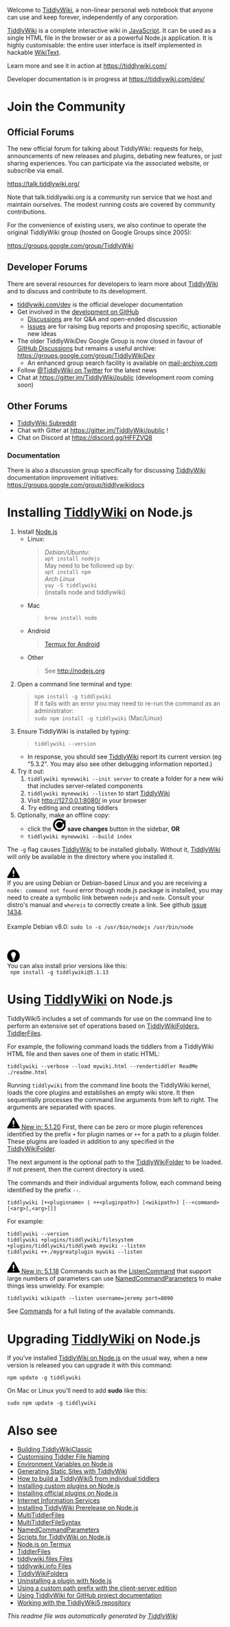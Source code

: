 <p>Welcome to <a class="tc-tiddlylink tc-tiddlylink-resolves" href="https://tiddlywiki.com/static/TiddlyWiki.html">TiddlyWiki</a>, a non-linear personal web notebook that anyone can use and keep forever, independently of any corporation.</p><p><a class="tc-tiddlylink tc-tiddlylink-resolves" href="https://tiddlywiki.com/static/TiddlyWiki.html">TiddlyWiki</a> is a complete interactive wiki in <a class="tc-tiddlylink tc-tiddlylink-resolves" href="https://tiddlywiki.com/static/JavaScript.html">JavaScript</a>. It can be used as a single HTML file in the browser or as a powerful Node.js application. It is highly customisable: the entire user interface is itself implemented in hackable <a class="tc-tiddlylink tc-tiddlylink-resolves" href="https://tiddlywiki.com/static/WikiText.html">WikiText</a>.</p><p>Learn more and see it in action at <a class="tc-tiddlylink-external" href="https://tiddlywiki.com/" rel="noopener noreferrer" target="_blank">https://tiddlywiki.com/</a></p><p>Developer documentation is in progress at <a class="tc-tiddlylink-external" href="https://tiddlywiki.com/dev/" rel="noopener noreferrer" target="_blank">https://tiddlywiki.com/dev/</a></p><h1 class="">Join the Community</h1><p>
<h2 class="">Official Forums</h2><p>The new official forum for talking about TiddlyWiki: requests for help, announcements of new releases and plugins, debating new features, or just sharing experiences. You can participate via the associated website, or subscribe via email.</p><p><a class="tc-tiddlylink-external" href="https://talk.tiddlywiki.org/" rel="noopener noreferrer" target="_blank">https://talk.tiddlywiki.org/</a></p><p>Note that talk.tiddlywiki.org is a community run service that we host and maintain ourselves. The modest running costs are covered by community contributions.</p><p>For the convenience of existing users, we also continue to operate the original TiddlyWiki group (hosted on Google Groups since 2005):</p><p><a class="tc-tiddlylink-external" href="https://groups.google.com/group/TiddlyWiki" rel="noopener noreferrer" target="_blank">https://groups.google.com/group/TiddlyWiki</a></p><h2 class="">Developer Forums</h2><p>There are several resources for developers to learn more about <a class="tc-tiddlylink tc-tiddlylink-resolves" href="https://tiddlywiki.com/static/TiddlyWiki.html">TiddlyWiki</a> and to discuss and contribute to its development.</p><ul><li><a class="tc-tiddlylink-external" href="https://tiddlywiki.com/dev" rel="noopener noreferrer" target="_blank">tiddlywiki.com/dev</a> is the official developer documentation</li><li>Get involved in the <a class="tc-tiddlylink-external" href="https://github.com/Jermolene/TiddlyWiki5" rel="noopener noreferrer" target="_blank">development on GitHub</a><ul><li><a class="tc-tiddlylink-external" href="https://github.com/Jermolene/TiddlyWiki5/discussions" rel="noopener noreferrer" target="_blank">Discussions</a> are for Q&amp;A and open-ended discussion</li><li><a class="tc-tiddlylink-external" href="https://github.com/Jermolene/TiddlyWiki5/issues" rel="noopener noreferrer" target="_blank">Issues</a> are for raising bug reports and proposing specific, actionable new ideas</li></ul></li><li>The older TiddlyWikiDev Google Group is now closed in favour of <a class="tc-tiddlylink-external" href="https://github.com/Jermolene/TiddlyWiki5/discussions" rel="noopener noreferrer" target="_blank">GitHub Discussions</a> but remains a useful archive: <a class="tc-tiddlylink-external" href="https://groups.google.com/group/TiddlyWikiDev" rel="noopener noreferrer" target="_blank">https://groups.google.com/group/TiddlyWikiDev</a><ul><li>An enhanced group search facility is available on <a class="tc-tiddlylink-external" href="https://www.mail-archive.com/tiddlywikidev@googlegroups.com/" rel="noopener noreferrer" target="_blank">mail-archive.com</a></li></ul></li><li>Follow <a class="tc-tiddlylink-external" href="http://twitter.com/#!/TiddlyWiki" rel="noopener noreferrer" target="_blank">@TiddlyWiki on Twitter</a> for the latest news</li><li>Chat at <a class="tc-tiddlylink-external" href="https://gitter.im/TiddlyWiki/public" rel="noopener noreferrer" target="_blank">https://gitter.im/TiddlyWiki/public</a> (development room coming soon)</li></ul><h2 class="">Other Forums</h2><ul><li><a class="tc-tiddlylink-external" href="https://www.reddit.com/r/TiddlyWiki5/" rel="noopener noreferrer" target="_blank">TiddlyWiki Subreddit</a></li><li>Chat with Gitter at <a class="tc-tiddlylink-external" href="https://gitter.im/TiddlyWiki/public" rel="noopener noreferrer" target="_blank">https://gitter.im/TiddlyWiki/public</a> !</li><li>Chat on Discord at <a class="tc-tiddlylink-external" href="https://discord.gg/HFFZVQ8" rel="noopener noreferrer" target="_blank">https://discord.gg/HFFZVQ8</a></li></ul><h3 class="">Documentation</h3><p>There is also a discussion group specifically for discussing <a class="tc-tiddlylink tc-tiddlylink-resolves" href="https://tiddlywiki.com/static/TiddlyWiki.html">TiddlyWiki</a> documentation improvement initiatives: <a class="tc-tiddlylink-external" href="https://groups.google.com/group/tiddlywikidocs" rel="noopener noreferrer" target="_blank">https://groups.google.com/group/tiddlywikidocs</a>
</p>
</p><h1 class="">Installing <a class="tc-tiddlylink tc-tiddlylink-resolves" href="https://tiddlywiki.com/static/TiddlyWiki.html">TiddlyWiki</a> on Node.js</h1><ol><li>Install <a class="tc-tiddlylink tc-tiddlylink-resolves" href="https://tiddlywiki.com/static/Node.js.html">Node.js</a><ul><li>Linux: <blockquote><div><em>Debian/Ubuntu</em>:<br><code>apt install nodejs</code><br>May need to be followed up by:<br><code>apt install npm</code></div><div><em>Arch Linux</em><br><code>yay -S tiddlywiki</code> <br>(installs node and tiddlywiki)</div></blockquote></li><li>Mac<blockquote><div><code>brew install node</code></div></blockquote></li><li>Android<blockquote><div><a class="tc-tiddlylink tc-tiddlylink-resolves" href="https://tiddlywiki.com/static/Serving%2520TW5%2520from%2520Android.html">Termux for Android</a></div></blockquote></li><li>Other <blockquote><div>See <a class="tc-tiddlylink-external" href="http://nodejs.org" rel="noopener noreferrer" target="_blank">http://nodejs.org</a></div></blockquote></li></ul></li><li>Open a command line terminal and type:<blockquote><div><code>npm install -g tiddlywiki</code></div><div>If it fails with an error you may need to re-run the command as an administrator:</div><div><code>sudo npm install -g tiddlywiki</code> (Mac/Linux)</div></blockquote></li><li>Ensure TiddlyWiki is installed by typing:<blockquote><div><code>tiddlywiki --version</code></div></blockquote><ul><li>In response, you should see <a class="tc-tiddlylink tc-tiddlylink-resolves" href="https://tiddlywiki.com/static/TiddlyWiki.html">TiddlyWiki</a> report its current version (eg "5.3.2". You may also see other debugging information reported.)</li></ul></li><li>Try it out:<ol><li><code>tiddlywiki mynewwiki --init server</code> to create a folder for a new wiki that includes server-related components</li><li><code>tiddlywiki mynewwiki --listen</code> to start <a class="tc-tiddlylink tc-tiddlylink-resolves" href="https://tiddlywiki.com/static/TiddlyWiki.html">TiddlyWiki</a></li><li>Visit <a class="tc-tiddlylink-external" href="http://127.0.0.1:8080/" rel="noopener noreferrer" target="_blank">http://127.0.0.1:8080/</a> in your browser</li><li>Try editing and creating tiddlers</li></ol></li><li>Optionally, make an offline copy:<ul><li>click the <span class="doc-icon"><svg class="tc-image-save-button-dynamic tc-image-button" height="22pt" viewBox="0 0 128 128" width="22pt">
<g class="tc-image-save-button-dynamic-clean">
<path d="M120.783 34.33c4.641 8.862 7.266 18.948 7.266 29.646 0 35.347-28.653 64-64 64-35.346 0-64-28.653-64-64 0-35.346 28.654-64 64-64 18.808 0 35.72 8.113 47.43 21.03l2.68-2.68c3.13-3.13 8.197-3.132 11.321-.008 3.118 3.118 3.121 8.193-.007 11.32l-4.69 4.691zm-12.058 12.058a47.876 47.876 0 013.324 17.588c0 26.51-21.49 48-48 48s-48-21.49-48-48 21.49-48 48-48c14.39 0 27.3 6.332 36.098 16.362L58.941 73.544 41.976 56.578c-3.127-3.127-8.201-3.123-11.32-.005-3.123 3.124-3.119 8.194.006 11.319l22.617 22.617a7.992 7.992 0 005.659 2.347c2.05 0 4.101-.783 5.667-2.349l44.12-44.12z" fill-rule="evenodd"></path>
</g>
<g class="tc-image-save-button-dynamic-dirty">
<path d="M64.856912,0 C100.203136,0 128.856912,28.653776 128.856912,64 C128.856912,99.346224 100.203136,128 64.856912,128 C29.510688,128 0.856911958,99.346224 0.856911958,64 C0.856911958,28.653776 29.510688,0 64.856912,0 Z M64.856912,16 C38.347244,16 16.856912,37.490332 16.856912,64 C16.856912,90.509668 38.347244,112 64.856912,112 C91.3665799,112 112.856912,90.509668 112.856912,64 C112.856912,37.490332 91.3665799,16 64.856912,16 Z"></path>
<circle cx="65" cy="64" r="32"></circle>
</g>
</svg></span> <strong>save changes</strong> button in the sidebar, <strong>OR</strong></li><li><code>tiddlywiki mynewwiki --build index</code></li></ul></li></ol><p>The <code>-g</code> flag causes <a class="tc-tiddlylink tc-tiddlylink-resolves" href="https://tiddlywiki.com/static/TiddlyWiki.html">TiddlyWiki</a> to be installed globally. Without it, <a class="tc-tiddlylink tc-tiddlylink-resolves" href="https://tiddlywiki.com/static/TiddlyWiki.html">TiddlyWiki</a> will only be available in the directory where you installed it.</p><p><div class="doc-icon-block"><div class="doc-block-icon"><svg class="tc-image-warning tc-image-button" height="22pt" viewBox="0 0 128 128" width="22pt"><path d="M57.072 11c3.079-5.333 10.777-5.333 13.856 0l55.426 96c3.079 5.333-.77 12-6.928 12H8.574c-6.158 0-10.007-6.667-6.928-12l55.426-96zM64 37c-4.418 0-8 3.582-8 7.994v28.012C56 77.421 59.59 81 64 81c4.418 0 8-3.582 8-7.994V44.994C72 40.579 68.41 37 64 37zm0 67a8 8 0 100-16 8 8 0 000 16z" fill-rule="evenodd"></path></svg></div> If you are using Debian or Debian-based Linux and you are receiving a <code>node: command not found</code> error though node.js package is installed, you may need to create a symbolic link between <code>nodejs</code> and <code>node</code>. Consult your distro's manual and <code>whereis</code> to correctly create a link. See github <a class="tc-tiddlylink-external" href="http://github.com/Jermolene/TiddlyWiki5/issues/1434" rel="noopener noreferrer" target="_blank">issue 1434</a>. <br><br>Example Debian v8.0: <code>sudo ln -s /usr/bin/nodejs /usr/bin/node</code></div></p><p><br>
<div class="doc-icon-block"><div class="doc-block-icon"><svg class="tc-image-tip tc-image-button" height="22pt" viewBox="0 0 128 128" width="22pt"><path d="M64 128.242c35.346 0 64-28.654 64-64 0-35.346-28.654-64-64-64-35.346 0-64 28.654-64 64 0 35.346 28.654 64 64 64zm11.936-36.789c-.624 4.129-5.73 7.349-11.936 7.349-6.206 0-11.312-3.22-11.936-7.349C54.33 94.05 58.824 95.82 64 95.82c5.175 0 9.67-1.769 11.936-4.366zm0 4.492c-.624 4.13-5.73 7.349-11.936 7.349-6.206 0-11.312-3.22-11.936-7.349 2.266 2.597 6.76 4.366 11.936 4.366 5.175 0 9.67-1.769 11.936-4.366zm0 4.456c-.624 4.129-5.73 7.349-11.936 7.349-6.206 0-11.312-3.22-11.936-7.349 2.266 2.597 6.76 4.366 11.936 4.366 5.175 0 9.67-1.769 11.936-4.366zm0 4.492c-.624 4.13-5.73 7.349-11.936 7.349-6.206 0-11.312-3.22-11.936-7.349 2.266 2.597 6.76 4.366 11.936 4.366 5.175 0 9.67-1.769 11.936-4.366zM64.3 24.242c11.618 0 23.699 7.82 23.699 24.2S75.92 71.754 75.92 83.576c0 5.873-5.868 9.26-11.92 9.26s-12.027-3.006-12.027-9.26C51.973 71.147 40 65.47 40 48.442s12.683-24.2 24.301-24.2z" fill-rule="evenodd"></path></svg></div> You can also install prior versions like this: <br><code> npm install -g tiddlywiki@5.1.13</code></div>
</p><h1 class="">Using <a class="tc-tiddlylink tc-tiddlylink-resolves" href="https://tiddlywiki.com/static/TiddlyWiki.html">TiddlyWiki</a> on Node.js</h1><p>TiddlyWiki5 includes a set of commands for use on the command line to perform an extensive set of operations based on <a class="tc-tiddlylink tc-tiddlylink-resolves" href="https://tiddlywiki.com/static/TiddlyWikiFolders.html">TiddlyWikiFolders</a>, <a class="tc-tiddlylink tc-tiddlylink-resolves" href="https://tiddlywiki.com/static/TiddlerFiles.html">TiddlerFiles</a>.</p><p>For example, the following command loads the tiddlers from a TiddlyWiki HTML file and then saves one of them in static HTML:</p><pre><code>tiddlywiki --verbose --load mywiki.html --rendertiddler ReadMe ./readme.html</code></pre><p>Running <code>tiddlywiki</code> from the command line boots the TiddlyWiki kernel, loads the core plugins and establishes an empty wiki store. It then sequentially processes the command line arguments from left to right. The arguments are separated with spaces.</p><p><a class="tc-tiddlylink tc-tiddlylink-resolves doc-from-version" href="https://tiddlywiki.com/static/Release%25205.1.20.html"><svg class="tc-image-warning tc-image-button" height="22pt" viewBox="0 0 128 128" width="22pt"><path d="M57.072 11c3.079-5.333 10.777-5.333 13.856 0l55.426 96c3.079 5.333-.77 12-6.928 12H8.574c-6.158 0-10.007-6.667-6.928-12l55.426-96zM64 37c-4.418 0-8 3.582-8 7.994v28.012C56 77.421 59.59 81 64 81c4.418 0 8-3.582 8-7.994V44.994C72 40.579 68.41 37 64 37zm0 67a8 8 0 100-16 8 8 0 000 16z" fill-rule="evenodd"></path></svg> New in: 5.1.20</a> First, there can be zero or more plugin references identified by the prefix <code>+</code> for plugin names or <code>++</code> for a path to a plugin folder. These plugins are loaded in addition to any specified in the  <a class="tc-tiddlylink tc-tiddlylink-resolves" href="https://tiddlywiki.com/static/TiddlyWikiFolders.html">TiddlyWikiFolder</a>.</p><p>The next argument is the optional path to the <a class="tc-tiddlylink tc-tiddlylink-resolves" href="https://tiddlywiki.com/static/TiddlyWikiFolders.html">TiddlyWikiFolder</a> to be loaded. If not present, then the current directory is used.</p><p>The commands and their individual arguments follow, each command being identified by the prefix <code>--</code>.</p><pre><code>tiddlywiki [+&lt;pluginname&gt; | ++&lt;pluginpath&gt;] [&lt;wikipath&gt;] [--&lt;command&gt; [&lt;arg&gt;[,&lt;arg&gt;]]]</code></pre><p>For example:</p><pre><code>tiddlywiki --version
tiddlywiki +plugins/tiddlywiki/filesystem +plugins/tiddlywiki/tiddlyweb mywiki --listen
tiddlywiki ++./mygreatplugin mywiki --listen</code></pre><p><a class="tc-tiddlylink tc-tiddlylink-resolves doc-from-version" href="https://tiddlywiki.com/static/Release%25205.1.18.html"><svg class="tc-image-warning tc-image-button" height="22pt" viewBox="0 0 128 128" width="22pt"><path d="M57.072 11c3.079-5.333 10.777-5.333 13.856 0l55.426 96c3.079 5.333-.77 12-6.928 12H8.574c-6.158 0-10.007-6.667-6.928-12l55.426-96zM64 37c-4.418 0-8 3.582-8 7.994v28.012C56 77.421 59.59 81 64 81c4.418 0 8-3.582 8-7.994V44.994C72 40.579 68.41 37 64 37zm0 67a8 8 0 100-16 8 8 0 000 16z" fill-rule="evenodd"></path></svg> New in: 5.1.18</a> Commands such as the <a class="tc-tiddlylink tc-tiddlylink-resolves" href="https://tiddlywiki.com/static/ListenCommand.html">ListenCommand</a> that support large numbers of parameters can use <a class="tc-tiddlylink tc-tiddlylink-resolves" href="https://tiddlywiki.com/static/NamedCommandParameters.html">NamedCommandParameters</a> to make things less unwieldy. For example:</p><pre><code>tiddlywiki wikipath --listen username=jeremy port=8090</code></pre><p>See <a class="tc-tiddlylink tc-tiddlylink-resolves" href="https://tiddlywiki.com/static/Commands.html">Commands</a> for a full listing of the available commands.
</p><h1 class="">Upgrading <a class="tc-tiddlylink tc-tiddlylink-resolves" href="https://tiddlywiki.com/static/TiddlyWiki.html">TiddlyWiki</a> on Node.js</h1><p>If you've installed <a class="tc-tiddlylink tc-tiddlylink-resolves" href="https://tiddlywiki.com/static/TiddlyWiki%2520on%2520Node.js.html">TiddlyWiki on Node.js</a> on the usual way, when a new version is released you can upgrade it with this command:</p><pre><code>npm update -g tiddlywiki</code></pre><p>On Mac or Linux you'll need to add <strong>sudo</strong> like this:</p><pre><code>sudo npm update -g tiddlywiki</code></pre><h1 class="">Also see</h1><p><ul class=""><li><a class="tc-tiddlylink tc-tiddlylink-resolves" href="https://tiddlywiki.com/static/Building%2520TiddlyWikiClassic.html">Building TiddlyWikiClassic</a></li><li><a class="tc-tiddlylink tc-tiddlylink-resolves" href="https://tiddlywiki.com/static/Customising%2520Tiddler%2520File%2520Naming.html">Customising Tiddler File Naming</a></li><li><a class="tc-tiddlylink tc-tiddlylink-resolves" href="https://tiddlywiki.com/static/Environment%2520Variables%2520on%2520Node.js.html">Environment Variables on Node.js</a></li><li><a class="tc-tiddlylink tc-tiddlylink-resolves" href="https://tiddlywiki.com/static/Generating%2520Static%2520Sites%2520with%2520TiddlyWiki.html">Generating Static Sites with TiddlyWiki</a></li><li><a class="tc-tiddlylink tc-tiddlylink-resolves" href="https://tiddlywiki.com/static/How%2520to%2520build%2520a%2520TiddlyWiki5%2520from%2520individual%2520tiddlers.html">How to build a TiddlyWiki5 from individual tiddlers</a></li><li><a class="tc-tiddlylink tc-tiddlylink-resolves" href="https://tiddlywiki.com/static/Installing%2520custom%2520plugins%2520on%2520Node.js.html">Installing custom plugins on Node.js</a></li><li><a class="tc-tiddlylink tc-tiddlylink-resolves" href="https://tiddlywiki.com/static/Installing%2520official%2520plugins%2520on%2520Node.js.html">Installing official plugins on Node.js</a></li><li><a class="tc-tiddlylink tc-tiddlylink-resolves" href="https://tiddlywiki.com/static/Installing%2520TiddlyWiki%2520on%2520Microsoft%2520Internet%2520Information%2520Server.html">Internet Information Services</a></li><li><a class="tc-tiddlylink tc-tiddlylink-resolves" href="https://tiddlywiki.com/static/Installing%2520TiddlyWiki%2520Prerelease%2520on%2520Node.js.html">Installing TiddlyWiki Prerelease on Node.js</a></li><li><a class="tc-tiddlylink tc-tiddlylink-resolves" href="https://tiddlywiki.com/static/MultiTiddlerFiles.html">MultiTiddlerFiles</a></li><li><a class="tc-tiddlylink tc-tiddlylink-resolves" href="https://tiddlywiki.com/static/MultiTiddlerFileSyntax.html">MultiTiddlerFileSyntax</a></li><li><a class="tc-tiddlylink tc-tiddlylink-resolves" href="https://tiddlywiki.com/static/NamedCommandParameters.html">NamedCommandParameters</a></li><li><a class="tc-tiddlylink tc-tiddlylink-resolves" href="https://tiddlywiki.com/static/Scripts%2520for%2520TiddlyWiki%2520on%2520Node.js.html">Scripts for TiddlyWiki on Node.js</a></li><li><a class="tc-tiddlylink tc-tiddlylink-resolves" href="https://tiddlywiki.com/static/Serving%2520TW5%2520from%2520Android.html">Node.js on Termux</a></li><li><a class="tc-tiddlylink tc-tiddlylink-resolves" href="https://tiddlywiki.com/static/TiddlerFiles.html">TiddlerFiles</a></li><li><a class="tc-tiddlylink tc-tiddlylink-resolves" href="https://tiddlywiki.com/static/tiddlywiki.files%2520Files.html">tiddlywiki.files Files</a></li><li><a class="tc-tiddlylink tc-tiddlylink-resolves" href="https://tiddlywiki.com/static/tiddlywiki.info%2520Files.html">tiddlywiki.info Files</a></li><li><a class="tc-tiddlylink tc-tiddlylink-resolves" href="https://tiddlywiki.com/static/TiddlyWikiFolders.html">TiddlyWikiFolders</a></li><li><a class="tc-tiddlylink tc-tiddlylink-resolves" href="https://tiddlywiki.com/static/Uninstalling%2520a%2520plugin%2520with%2520Node.js.html">Uninstalling a plugin with Node.js</a></li><li><a class="tc-tiddlylink tc-tiddlylink-resolves" href="https://tiddlywiki.com/static/Using%2520a%2520custom%2520path%2520prefix%2520with%2520the%2520client-server%2520edition.html">Using a custom path prefix with the client-server edition</a></li><li><a class="tc-tiddlylink tc-tiddlylink-resolves" href="https://tiddlywiki.com/static/Using%2520TiddlyWiki%2520for%2520GitHub%2520project%2520documentation.html">Using TiddlyWiki for GitHub project documentation</a></li><li><a class="tc-tiddlylink tc-tiddlylink-resolves" href="https://tiddlywiki.com/static/Working%2520with%2520the%2520TiddlyWiki5%2520repository.html">Working with the TiddlyWiki5 repository</a></li></ul></p><p><em>This readme file was automatically generated by <a class="tc-tiddlylink tc-tiddlylink-resolves" href="https://tiddlywiki.com/static/TiddlyWiki.html">TiddlyWiki</a></em>
</p>